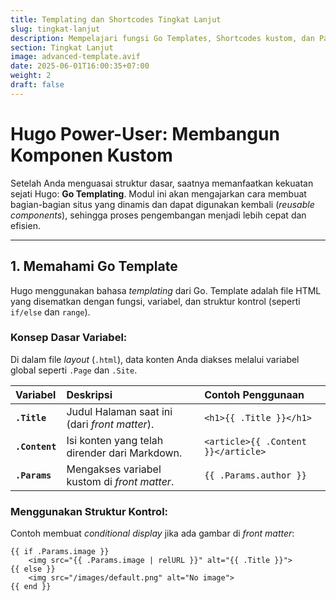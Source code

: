 ```yaml
---
title: Templating dan Shortcodes Tingkat Lanjut
slug: tingkat-lanjut
description: Mempelajari fungsi Go Templates, Shortcodes kustom, dan Partial Templates untuk membangun komponen yang dapat digunakan kembali.
section: Tingkat Lanjut
image: advanced-template.avif
date: 2025-06-01T16:00:35+07:00
weight: 2
draft: false
---
```


# Hugo Power-User: Membangun Komponen Kustom

Setelah Anda menguasai struktur dasar, saatnya memanfaatkan kekuatan sejati Hugo: **Go Templating**. Modul ini akan mengajarkan cara membuat bagian-bagian situs yang dinamis dan dapat digunakan kembali (*reusable components*), sehingga proses pengembangan menjadi lebih cepat dan efisien.

---

## 1. Memahami Go Template

Hugo menggunakan bahasa *templating* dari Go. Template adalah file HTML yang disematkan dengan fungsi, variabel, dan struktur kontrol (seperti `if/else` dan `range`).

### **Konsep Dasar Variabel:**

Di dalam file *layout* (`.html`), data konten Anda diakses melalui variabel global seperti `.Page` dan `.Site`.

| Variabel | Deskripsi | Contoh Penggunaan |
| :--- | :--- | :--- |
| **`.Title`** | Judul Halaman saat ini (dari *front matter*). | `<h1>{{ .Title }}</h1>` |
| **`.Content`** | Isi konten yang telah dirender dari Markdown. | `<article>{{ .Content }}</article>` |
| **`.Params`** | Mengakses variabel kustom di *front matter*. | `{{ .Params.author }}` |

### **Menggunakan Struktur Kontrol:**

Contoh membuat *conditional display* jika ada gambar di *front matter*:
```go-html-template
{{ if .Params.image }}
    <img src="{{ .Params.image | relURL }}" alt="{{ .Title }}">
{{ else }}
    <img src="/images/default.png" alt="No image">
{{ end }}